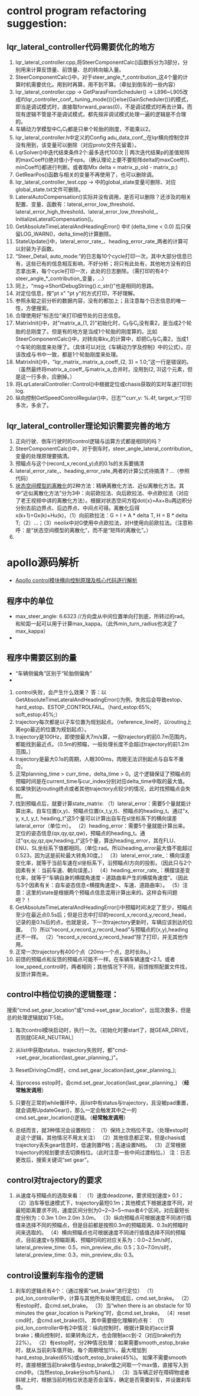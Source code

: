 # control program refactoring suggestion:
## lqr_lateral_controller代码需要优化的地方
1. lqr_lateral_controller.cpp,将SteerComponentCalc()函数拆分为3部分，分别用来计算反馈量、前馈量、总的转向输入量。
2. SteerComponentCalc()中，对于steer_angle_*_contribution_这4个量的计算时机需要优化。用到时再算，用不到不算。（牵扯到倒车的一些内容）
3. lqr_lateral_controller.cpp -> GetParasFromScheduler() -> L896~L905改成if(lqr_controller_conf_.tuning_mode()){}else{GainScheduler()}的模式，即当是调试模式时，直接取forward_paras(0)，不是调试模式时再去计算。而现有逻辑不管是不是调试模式，都先按非调试模式处理一遍的逻辑是不合理的。
4. 车辆动力学模型中C<sub>r</sub>C<sub>f</sub>都是只单个轮胎的刚度，不能乘以2。
5. lqr_lateral_controller.h中定义的Config adu_data_conf_;在lqr横向控制空并没有用到，该变量可以删除（对应proto文件先留着）。
6. LqrSolver()中迭代结束条件2个:最多迭代100次 || 两次迭代结果p的差值矩阵的maxCoeff()绝对值小于eps。（确认理论上要不要矩阵delta的maxCoeff()、minCoeff()都进行判断。或者取Mtx delta = matrix_p_old - matrix_p;)
7. GetRearPos()函数与相关的变量不再使用了，也可以删除调。
8. lqr_lateral_controller_test.cpp -> 中的global_state变量可删除、对应global_state.txt文件可删除。
9. LateralAutoCompensation()实际并没有调用，是否可以删除？还涉及的相关配置、变量、函数有：lateral_error_low_threshold、lateral_error_high_threshold、lateral_error_low_threshold_、InitializeLateralCompensation()。
10. GetAbsoluteTimeLateralAndHeadingError() 中if (delta_time < 0.0) 后只保留LOG_WARN()，delta_time的计算删除。
11. StateUpdate()中，lateral_error_rate_、heading_error_rate_两者的计算可以封装为子函数。
13. “Steer_Detail, auto_mode:”的日志每10个cycle打印一次，其中大部分信息已有，这些已有的信息相互影响，不好分析；将只有此处有，其他地方没有的日志拿出来，每个cycle打印一次，此处的日志删除。（需打印的有4个steer_angle_*_contribution_变量，...）
14. 同上，“msg->ShortDebugString().c_str()”也是相同的思路。
15. 对定位信息，按"pt x" "pt y"的方式打印，不好理解。
16. 参照永聪之前分析的数据内容，没有的都加上；且注意每个日志信息的唯一性，方便搜索。
17. 合理使用好“标志位”来打印细节处的日志信息。
18. MatrixInit()中，对"matrix_a_(1, 2)"初始化时，C<sub>f</sub>与C<sub>r</sub>没有乘2，是当成2个轮胎的总刚度了。但是有的地方是当成1个轮胎的刚度算的。比如SteerComponentCalc()中，对转向率kv_的计算中，却把C<sub>f</sub>与C<sub>r</sub>乘2，当成1个车轮的刚度来处理了。（具体可以对比《车辆动力学及控制》中的公式）。应该改成与书中一致，都是1个轮胎刚度来处理。
19. MatrixInit()中，“lqr_matrix_.matrix_a_coeff_(2, 3) = 1.0;”这一行是错误的。（虽然最终将matrix_a_coeff_与matrix_a_合并时，没用到(2, 3)这个元素，但是这一行多余，应删掉。）
20. 将LqrLateralController::Control()中根据定位或chasis获取的实时车速打印到log.
21. 纵向控制GetSpeedControlRegular()中，日志“"curr_v: %.4f, target_v:”打印多次，多余了。

## lqr_lateral_controller理论知识需要完善的地方
1. 正向行驶、倒车行驶时的control逻辑与运算方式都是相同的吗？
2. SteerComponentCalc()中，对于倒车时，steer_angle_lateral_contribution_变量的处理原理要搞清。
3. 预瞄点与这个(record_x,record_y)点的0.1s的关系要搞清
4. lateral_error_rate_、heading_error_rate_两者的计算公式待搞清？...（参照代码）
5. [状态空间模型的离散化](https://www.guyuehome.com/13948)的2种方法：精确离散化方法、近似离散化方法。其中“近似离散化方法”分为3中：向前欧拉法、向后欧拉法、中点欧拉法（对应了老王视频中讲的离散化方法）。根据对状态空间方程dot{x}=Ax+Bu两边积分分别去前边界点、后边界点、中间点可得。离散化后得x(k+1)=Gx(k)+Hu(k)，（1）向前欧拉法：G = I + A * delta T, H = B * delta T;（2）...；（3）neolix中对G使用中点欧拉法，对H使用向前欧拉法。（注意称呼：是“状态空间模型的离散化”，而不是“矩阵的离散化”。）
6. 



# apollo源码解析
* [Apollo control模块横向控制原理及核心代码逐行解析](https://blog.csdn.net/weixin_39199083/article/details/122228076)

## 程序中的单位
* max_steer_angle: 6.6323  //方向盘从中间位置单向打到底，所转过的rad。和轮距一起可以用于计算max_kappa。（此外min_turn_radius也决定了max_kappa）
* 

## 程序中需要区别的量
* “车辆侧偏角”区别于“轮胎侧偏角”
* 

1. control失败，会产生什么效果？
	答：以GetAbsoluteTimeLateralAndHeadingError()为例，失败后会导致estop、hard_estop、ESTOP_CONTROLFAIL。（hard_estop:65%; soft_estop:45%;）
2. trajectory每次都是以子车位置为规划起点。（reference_line时，以routing上离ego最近的位置为规划起点）。
3. trajectory是100Hz，即使按最大7m/s算，一般trajectory的前0.7m范围内，都能找到最近点。（0.5m的预瞄，一般处理长度不会超过trajectory的前1.2m范围。）
4. trajectory是最大0.1s的周期，人眼300ms，肉眼无法识别起点与自车不重合。
5. 正常planning_time > curr_time，delta_time > 0。这个逻辑保证了预瞄点的预瞄时间是在current_time与cur_index分别对应delta_time中取的最大值。
6. 如果快到达routing终点或者其他trajectory点较少的情况，此时找预瞄点会失败。
7. 找到预瞄点后，就要计算state_matrix:
（1）lateral_error：需要5个量就能计算出来。自车位置(x,y)、预瞄点位置(x_t,y_t)、预瞄点的heading_t。通过"x, y, x_t, y_t, heading_t"这5个量可以计算出自车在sl坐标系下的横向误差lateral_error（单位:m）。
（2）heading_error：需要5个量就能计算出来。定位的姿态信息(qx,qy,qz,qw)，预瞄点的heading_t。通过"qx,qy,qz,qw,heading_t"这5个量，算出heading_error，其在FLU、ENU、SL坐标系下值都相同。（单位:rad。所以heading_error最大值不能超过0.523，因为这是前轮最大转角30度。）
（3）lateral_error_rate_：横向误差变化率，就等于当前车速在sl坐标系下，沿预瞄点l方向的投影。（因此只与2个因素有关：当前车速、朝向误差。）
（4）heading_error_rate_：横摆误差变化率，就等于“车辆自身的横摆角速度 - 道路曲率产生的横摆角速度”。（因此与3个因素有关：自车姿态信息<横摆角速度>、车速、道路曲率）。
（5）注意：这里的state是根据两个预瞄点信息混用计算出来的。这样会有问题吧？！
8. GetAbsoluteTimeLateralAndHeadingError()中预瞄时间决定了至少，预瞄点至少在最近点0.5s后；但是日志中打印的record_x,record_y,record_head，记录的是0.1s后的点，也就是说，下一次trajectory更新时，车辆应该到达的位置。
（1）所以“record_x,record_y,record_head”与预瞄点的(x,y),heading还不一样。
（2）“record_x,record_y,record_head”除了打印，并无其他作用。
9. 正常一次trajectory有400个点（20ms一个点，总时长8s。）
10. 前馈的预瞄点和反馈的预瞄点可能不一样。在车辆车辆速度<2.1，或者low_speed_control时，两者相同；其他情况下不同，前馈按照配置文件找，反馈计算而来。

## control中档位切换的逻辑整理：
搜索“cmd.set_gear_location”或“cmd->set_gear_location”，出现次数多，但是总的处理逻辑就如下5处。
1. 每次control模块启动时，执行一次。（初始化时要start了，就GEAR_DRIVE，否则就GEAR_NEUTRAL）
2. 从list中获取status、trajectory失败时，都"cmd->set_gear_location(last_gear_planning_)"。
3. ResetDrivingCmd时，cmd.set_gear_location(last_gear_planning_);
4. 当process estop时，会cmd.set_gear_location(last_gear_planning_)  （**经常触发调用**）
5. 只要在正常的while循环中，且list中有status与trajectory，且没被pad重置，就会调用UpdateGear()，那么一定会触发其中之一的cmd.set_gear_location()逻辑。（**经常触发调用**）

6. 总结而言，就3种情况会设置档位：
（1）保持上次档位不变。（处理estop时走这个逻辑，其他情况不用太关注）
（2）其他信息都正常，但是chasis或trajectory丢失gear信息时，低速则置P档；高速设置N档。
（3）正常根据trajectory的规划要求去切换档位。（此时注意一些中间过渡档位。）
注：日志更改后，搜索关键词“set gear”。

## control对trajectory的要求
1. 从速度与预瞄点的选取来看：
（1）速度deadzone，要求规划速度> 0.1；
（2）泊车等低速模式下，trajectory最短0.1m；其他模式下根据速度不同，对最短距离要求不同，速度区间分别为0~2~3~5~max者4个区间，对应最短长度分别为：0.3m 1.0m 2.0m 3.0m。
（3）纵向预瞄点可根据速度不同进行插值来选择不同的预瞄点，但是目前都是按照0.3m的预瞄距离、0.3s的预瞄时间来选取的。
（4）横向预瞄点也可根据速度不同进行插值选择不同的预瞄点，目前速度v与预瞄距离、预瞄时间的对应关系为：0.0~2.5m/s时，lateral_preview_time: 0.5，min_preview_dis: 0.5；3.0~7.0m/s时，lateral_preview_time: 0.3，min_preview_dis: 0.3。

## control设置刹车指令的逻辑
1. 刹车的逻辑点有4个：（通过搜索“set_brake”进行定位）
（1）pid_lon_controller中，计算与其他所有处理完成后，cmd.set_brake。
（2）有estop时，会cmd.set_brake。
（3）当“when there is an obstacle for 10 minutes the gear_location is Parking”时，会cmd.set_brake。
（4）reset cmd时，会cmd.set_brake(0)。
其中需要细化理解的点有：
（1）pid_lon_controller中有2中情况：纵向控制时，根据计算处的acc计算brake；横向控制时，如果转角过大，也会限制acc到-2（对应brake约为22%）。
（2）有estop时，分2种情况处理：如果需要smooth_estop_brake时，就从当前刹车值开始，每个周期增加1%，最大增加到hard_estop_brake(65%)或soft_estop_brake(45%)。
如果不需要smooth时，直接根据当前brake值与estop_brake值之间取一个max值，直接写入到cmd中。（当然estop_brake分soft与hard。）
（3）当车辆正好在障碍物或者斜坡上时，根据当前的档位状态是否会溜车，确定是否需要刹车，并设置刹车值。



